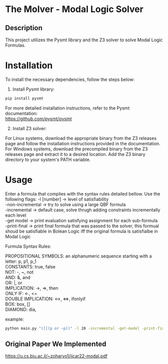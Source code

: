 
# The Molver - Modal Logic Solver
## Description
This project utilizes the Pysmt library and the Z3 solver to solve Modal Logic Formulas.

# Installation
To install the necessary dependencies, follow the steps below:

1. Install Pysmt library:

```bash
pip install pysmt
```
For more detailed installation instructions, refer to the Pysmt documentation:  
https://github.com/pysmt/pysmt  

2. Install Z3 solver:

For Linux systems, download the appropriate binary from the Z3 releases page and follow the installation instructions provided in the documentation.
For Windows systems, download the precompiled binary from the Z3 releases page and extract it to a desired location. Add the Z3 binary directory to your system's PATH variable.
# Usage
Enter a formula that complies with the syntax rules detailed bellow.
Use the following flags:
-l [number] -> level of satisfiability  
-non-incremental -> try to solve using a large QBF formula  
-incremental -> default case, solve thrugh adding constraints incrementally each level  
-get model -> print evaluation satisfying assignment for each sub-formula  
-print-final -> print final formula that was passed to the solver, this formual shoud be satisfiable in Bolean Logic iff the original formula is satisfialbe in Modal Logic  

Furmula Syntax Rules:

PROPOSITIONAL SYMBOLS: an alphanumeric sequence starting with a letter: p, p1, p_1  
CONSTANTS: true, false  
NOT: -, ~, not  
AND: &, and  
OR: |, or  
IMPLICATION: ->, =>, then  
ONLY IF: <-, <=  
DOUBLE IMPLICATION: <->, <=>, ifonlyif  
BOX: box, []  
DIAMOND: dia, <index>  

example:
```bash
python main.py "([](p or ~p))" -l 20 -incremental -get-model -print-final
```

## Original Paper We Implemented
https://u.cs.biu.ac.il/~zoharyo1/ijcar22-modal.pdf
